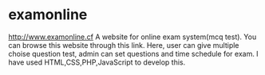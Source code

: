 # examonline
http://www.examonline.cf
A website for online exam system(mcq test). You can browse this website through this link.
Here, user can give multiple choise question test, admin can set questions and time schedule for exam. I have used HTML,CSS,PHP,JavaScript to develop this.

